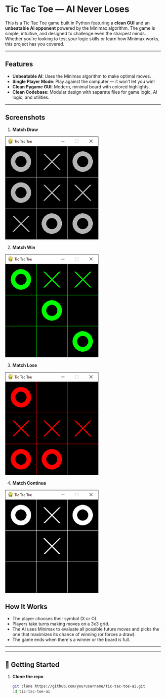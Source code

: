# Tic Tac Toe — AI Never Loses

This is a Tic Tac Toe game built in Python featuring a **clean GUI** and an **unbeatable AI opponent** powered by the Minimax algorithm. The game is simple, intuitive, and designed to challenge even the sharpest minds. Whether you're looking to test your logic skills or learn how Minimax works, this project has you covered.

---

## Features

- **Unbeatable AI**: Uses the Minimax algorithm to make optimal moves.
- **Single Player Mode**: Play against the computer — it won’t let you win!
- **Clean Pygame GUI**: Modern, minimal board with colored highlights.
- **Clean Codebase**: Modular design with separate files for game logic, AI logic, and utilities.

---

## Screenshots 

1. **Match Draw**

![Draw](./assets/Screenshots/Capture_1.PNG)

2. **Match Win**

![win](./assets/Screenshots/Capture_2.PNG)

3. **Match Lose**

![Lose](./assets/Screenshots/Capture_3.PNG)

4. **Match Continue**

![Continue](./assets/Screenshots/Capture_4.PNG)


## How It Works

- The player chooses their symbol (X or O).
- Players take turns making moves on a 3x3 grid.
- The AI uses Minimax to evaluate all possible future moves and picks the one that maximizes its chance of winning (or forces a draw).
- The game ends when there's a winner or the board is full.

---

---

## 🚀  Getting Started

1. **Clone the repo**
   ```bash
   git clone https://github.com/yourusername/tic-tac-toe-ai.git
   cd tic-tac-toe-ai

